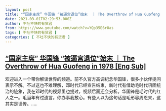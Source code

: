 ```yaml
---
layout: post
title: "“国家主席” 华国锋 “被逼宫退位”始末  ｜ The Overthrow of Hua Guofeng in 1978 [Eng Sub]"
date: 2021-03-01T02:29:53.000Z
author: 不吐不快的有货君
from: https://www.youtube.com/watch?v=YQp35E6r8as
tags: [ 不吐不快的有货君 ]
categories: [ 不吐不快的有货君 ]
---
```

<!--1614565793000-->
[“国家主席” 华国锋 “被逼宫退位”始末  ｜ The Overthrow of Hua Guofeng in 1978 [Eng Sub]](https://www.youtube.com/watch?v=YQp35E6r8as)
------

<div>
欢迎进入一个带你解读世界的频道。前不久官方高调纪念华国锋，很多小伙伴提问表示不解。不过这也不难理解，邓时代已经宣告结束，新时代有借助毛时代巩固统治的迹象，我在邓时代的视频里也提过，视频后面还会分析。华国锋是毛时代的红人之一。毛当年有过遗言，你办事我放心。有些人以为这句话是毛形容周恩来，这其实是误传。.....
</div>
